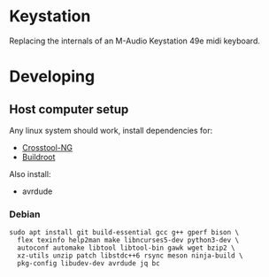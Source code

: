 # Keystation
Replacing the internals of an M-Audio Keystation 49e midi keyboard.

# Developing
## Host computer setup

Any linux system should work, install dependencies for:
- [Crosstool-NG](https://crosstool-ng.github.io/docs/os-setup/)
- [Buildroot](https://buildroot.org/downloads/manual/manual.html#requirement-mandatory)

Also install:
- avrdude

### Debian
```
sudo apt install git build-essential gcc g++ gperf bison \ 
  flex texinfo help2man make libncurses5-dev python3-dev \
  autoconf automake libtool libtool-bin gawk wget bzip2 \
  xz-utils unzip patch libstdc++6 rsync meson ninja-build \
  pkg-config libudev-dev avrdude jq bc
```
